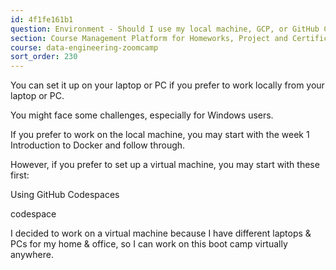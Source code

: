 ```yaml
---
id: 4f1fe161b1
question: Environment - Should I use my local machine, GCP, or GitHub Codespaces for my environment?
section: Course Management Platform for Homeworks, Project and Certificate
course: data-engineering-zoomcamp
sort_order: 230
---
```


You can set it up on your laptop or PC if you prefer to work locally from your laptop or PC.

You might face some challenges, especially for Windows users.

If you prefer to work on the local machine, you may start with the week 1 Introduction to Docker and follow through.

However, if you prefer to set up a virtual machine, you may start with these first:

Using GitHub Codespaces

codespace

I decided to work on a virtual machine because I have different laptops & PCs for my home & office, so I can work on this boot camp virtually anywhere.

